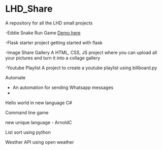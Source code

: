 # LHD_Share
A repository for all the LHD small projects

-Eddie Snake Run Game 
[Demo here](https://youtu.be/6RGPandlOxg)

-Flask starter project 
getting started with flask

-Image Share Gallery
A HTML, CSS, JS project where you can upload all your pictures and turn it into a collage gallery

-Youtube Playlist
A project to create a youtube playlist using billboard.py

Automate
- An automation for sending Whatsapp messages
- 
Hello world in new language C#

Command line game

new unique language - ArnoldC

List sort using python

Westher API using open weather
